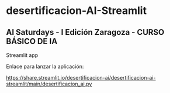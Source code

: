 # desertificacion-AI-Streamlit

## AI Saturdays - I Edición Zaragoza - CURSO BÁSICO DE IA

Streamlit app

Enlace para lanzar la aplicación:

https://share.streamlit.io/desertificacion-ai/desertificacion-ai-streamlit/main/desertificacion_ai.py
